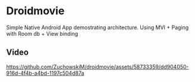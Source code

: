 # Droidmovie

Simple Native Android App demostrating architecture. Using MVI + Paging with Room db + View binding


## Video

https://github.com/ZuchowskiM/droidmovie/assets/58733359/dd904050-916d-4f4b-a4bd-1197c504d87a

